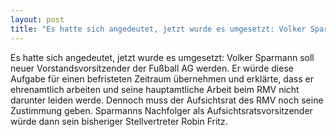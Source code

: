 ```yaml
---
layout: post
title: "Es hatte sich angedeutet, jetzt wurde es umgesetzt: Volker Sparmann soll neuer Vorstandsvorsitzender der Fußball AG werden."
---
```


Es hatte sich angedeutet, jetzt wurde es umgesetzt: Volker Sparmann soll neuer Vorstandsvorsitzender der Fußball AG werden. Er würde diese Aufgabe für einen befristeten Zeitraum übernehmen und erklärte, dass er ehrenamtlich arbeiten und seine hauptamtliche Arbeit beim RMV nicht darunter leiden werde. Dennoch muss der Aufsichtsrat des RMV noch seine Zustimmung geben. Sparmanns Nachfolger als Aufsichtsratsvorsitzender würde dann sein bisheriger Stellvertreter Robin Fritz.
